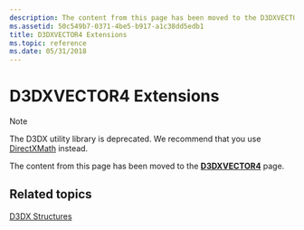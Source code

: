 ```yaml
---
description: The content from this page has been moved to the D3DXVECTOR4 page.
ms.assetid: 50c549b7-0371-4be5-b917-a1c38dd5edb1
title: D3DXVECTOR4 Extensions
ms.topic: reference
ms.date: 05/31/2018
---
```


# D3DXVECTOR4 Extensions

> [!Note]
> The D3DX utility library is deprecated. We recommend that you use [DirectXMath](../dxmath/pg-xnamath-migration-d3dx.md) instead.

The content from this page has been moved to the [**D3DXVECTOR4**](d3dxvector4.md) page.

## Related topics

<dl> <dt>

[D3DX Structures](dx9-graphics-reference-d3dx-structures.md)
</dt> </dl>

 

 
